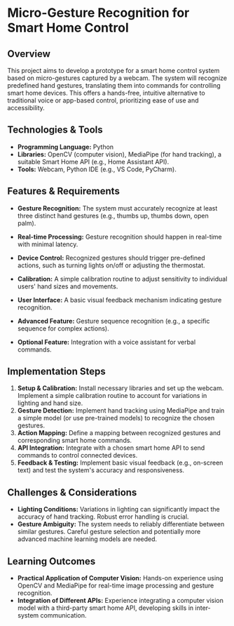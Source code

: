 # Micro-Gesture Recognition for Smart Home Control

## Overview

This project aims to develop a prototype for a smart home control system based on micro-gestures captured by a webcam.  The system will recognize predefined hand gestures, translating them into commands for controlling smart home devices. This offers a hands-free, intuitive alternative to traditional voice or app-based control, prioritizing ease of use and accessibility.

## Technologies & Tools

* **Programming Language:** Python
* **Libraries:** OpenCV (computer vision), MediaPipe (for hand tracking), a suitable Smart Home API (e.g., Home Assistant API).
* **Tools:** Webcam, Python IDE (e.g., VS Code, PyCharm).

## Features & Requirements

- **Gesture Recognition:** The system must accurately recognize at least three distinct hand gestures (e.g., thumbs up, thumbs down, open palm).
- **Real-time Processing:**  Gesture recognition should happen in real-time with minimal latency.
- **Device Control:**  Recognized gestures should trigger pre-defined actions, such as turning lights on/off or adjusting the thermostat.
- **Calibration:**  A simple calibration routine to adjust sensitivity to individual users' hand sizes and movements.
- **User Interface:** A basic visual feedback mechanism indicating gesture recognition.


- **Advanced Feature:** Gesture sequence recognition (e.g., a specific sequence for complex actions).
- **Optional Feature:** Integration with a voice assistant for verbal commands.


## Implementation Steps

1. **Setup & Calibration:** Install necessary libraries and set up the webcam.  Implement a simple calibration routine to account for variations in lighting and hand size.
2. **Gesture Detection:** Implement hand tracking using MediaPipe and train a simple model (or use pre-trained models) to recognize the chosen gestures.
3. **Action Mapping:** Define a mapping between recognized gestures and corresponding smart home commands.
4. **API Integration:**  Integrate with a chosen smart home API to send commands to control connected devices.
5. **Feedback & Testing:** Implement basic visual feedback (e.g., on-screen text) and test the system's accuracy and responsiveness.


## Challenges & Considerations

- **Lighting Conditions:**  Variations in lighting can significantly impact the accuracy of hand tracking. Robust error handling is crucial.
- **Gesture Ambiguity:**  The system needs to reliably differentiate between similar gestures. Careful gesture selection and potentially more advanced machine learning models are needed.

## Learning Outcomes

- **Practical Application of Computer Vision:** Hands-on experience using OpenCV and MediaPipe for real-time image processing and gesture recognition.
- **Integration of Different APIs:**  Experience integrating a computer vision model with a third-party smart home API, developing skills in inter-system communication.

